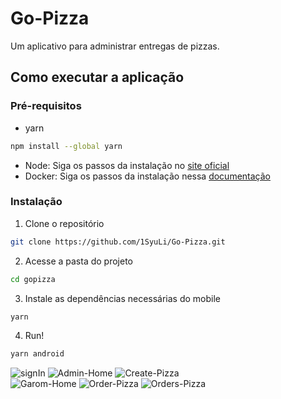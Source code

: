# Go-Pizza
Um aplicativo para administrar entregas de pizzas.

## Como executar a aplicação 
### Pré-requisitos
* yarn
```bash
npm install --global yarn
```
* Node: Siga os passos da instalação no [site oficial](https://nodejs.org/en/download/)
* Docker: Siga os passos da instalação nessa [documentação](https://www.notion.so/Docker-e-Docker-Compose-16771f2ceefe4a05a8c29df4ca49e97a)

### Instalação
1. Clone o repositório
```bash
git clone https://github.com/1SyuLi/Go-Pizza.git
```
2. Acesse a pasta do projeto
```bash
cd gopizza
```
3. Instale as dependências necessárias do mobile
```bash
yarn
```
4. Run!
```bash
yarn android
```

<div style={{display: 'flex', flex-direction: 'row'}}>
  <img src="https://i.ibb.co/KmKfpvq/signIn.png" alt="signIn" border="0">
  <img src="https://i.ibb.co/FBXddQ2/Admin-Home.png" alt="Admin-Home" border="0">
  <img src="https://i.ibb.co/82jrvHC/Create-Pizza.png" alt="Create-Pizza" border="0">
</div>

<div style={{display: 'flex', flex-direction: 'row'}}>
  <img src="https://i.ibb.co/MVW3v80/Gar-om-Home.png" alt="Garom-Home" border="0">
   <img src="https://i.ibb.co/3FcFyfs/Order-Pizza.png" alt="Order-Pizza" border="0">
  <img src="https://i.ibb.co/C6BmXNk/Orders-Pizza.png" alt="Orders-Pizza" border="0">
</div>
